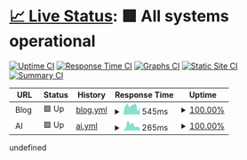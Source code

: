 # [📈 Live Status](https://melodyover.github.io/upptime): <!--live status--> **🟩 All systems operational**

[![Uptime CI](https://github.com/melodyover/upptime/workflows/Uptime%20CI/badge.svg)](https://github.com/melodyover/upptime/actions?query=workflow%3A%22Uptime+CI%22)
[![Response Time CI](https://github.com/melodyover/upptime/workflows/Response%20Time%20CI/badge.svg)](https://github.com/melodyover/upptime/actions?query=workflow%3A%22Response+Time+CI%22)
[![Graphs CI](https://github.com/melodyover/upptime/workflows/Graphs%20CI/badge.svg)](https://github.com/melodyover/upptime/actions?query=workflow%3A%22Graphs+CI%22)
[![Static Site CI](https://github.com/melodyover/upptime/workflows/Static%20Site%20CI/badge.svg)](https://github.com/melodyover/upptime/actions?query=workflow%3A%22Static+Site+CI%22)
[![Summary CI](https://github.com/melodyover/upptime/workflows/Summary%20CI/badge.svg)](https://github.com/melodyover/upptime/actions?query=workflow%3A%22Summary+CI%22)

<!--start: status pages-->
<!-- This summary is generated by Upptime (https://github.com/upptime/upptime) -->
<!-- Do not edit this manually, your changes will be overwritten -->
<!-- prettier-ignore -->
| URL | Status | History | Response Time | Uptime |
| --- | ------ | ------- | ------------- | ------ |
| <img alt="" src="https://icons.duckduckgo.com/ip3/null.ico" height="13"> Blog   | 🟩 Up | [blog.yml](https://github.com/melodyover/upptime/commits/HEAD/history/blog.yml) | <details><summary><img alt="Response time graph" src="./graphs/blog/response-time-week.png" height="20"> 545ms</summary><br><a href="https://melodyover.github.io/upptime/history/blog"><img alt="Response time 548" src="https://img.shields.io/endpoint?url=https%3A%2F%2Fraw.githubusercontent.com%2Fmelodyover%2Fupptime%2FHEAD%2Fapi%2Fblog%2Fresponse-time.json"></a><br><a href="https://melodyover.github.io/upptime/history/blog"><img alt="24-hour response time 292" src="https://img.shields.io/endpoint?url=https%3A%2F%2Fraw.githubusercontent.com%2Fmelodyover%2Fupptime%2FHEAD%2Fapi%2Fblog%2Fresponse-time-day.json"></a><br><a href="https://melodyover.github.io/upptime/history/blog"><img alt="7-day response time 545" src="https://img.shields.io/endpoint?url=https%3A%2F%2Fraw.githubusercontent.com%2Fmelodyover%2Fupptime%2FHEAD%2Fapi%2Fblog%2Fresponse-time-week.json"></a><br><a href="https://melodyover.github.io/upptime/history/blog"><img alt="30-day response time 548" src="https://img.shields.io/endpoint?url=https%3A%2F%2Fraw.githubusercontent.com%2Fmelodyover%2Fupptime%2FHEAD%2Fapi%2Fblog%2Fresponse-time-month.json"></a><br><a href="https://melodyover.github.io/upptime/history/blog"><img alt="1-year response time 548" src="https://img.shields.io/endpoint?url=https%3A%2F%2Fraw.githubusercontent.com%2Fmelodyover%2Fupptime%2FHEAD%2Fapi%2Fblog%2Fresponse-time-year.json"></a></details> | <details><summary><a href="https://melodyover.github.io/upptime/history/blog">100.00%</a></summary><a href="https://melodyover.github.io/upptime/history/blog"><img alt="All-time uptime 100.00%" src="https://img.shields.io/endpoint?url=https%3A%2F%2Fraw.githubusercontent.com%2Fmelodyover%2Fupptime%2FHEAD%2Fapi%2Fblog%2Fuptime.json"></a><br><a href="https://melodyover.github.io/upptime/history/blog"><img alt="24-hour uptime 100.00%" src="https://img.shields.io/endpoint?url=https%3A%2F%2Fraw.githubusercontent.com%2Fmelodyover%2Fupptime%2FHEAD%2Fapi%2Fblog%2Fuptime-day.json"></a><br><a href="https://melodyover.github.io/upptime/history/blog"><img alt="7-day uptime 100.00%" src="https://img.shields.io/endpoint?url=https%3A%2F%2Fraw.githubusercontent.com%2Fmelodyover%2Fupptime%2FHEAD%2Fapi%2Fblog%2Fuptime-week.json"></a><br><a href="https://melodyover.github.io/upptime/history/blog"><img alt="30-day uptime 100.00%" src="https://img.shields.io/endpoint?url=https%3A%2F%2Fraw.githubusercontent.com%2Fmelodyover%2Fupptime%2FHEAD%2Fapi%2Fblog%2Fuptime-month.json"></a><br><a href="https://melodyover.github.io/upptime/history/blog"><img alt="1-year uptime 100.00%" src="https://img.shields.io/endpoint?url=https%3A%2F%2Fraw.githubusercontent.com%2Fmelodyover%2Fupptime%2FHEAD%2Fapi%2Fblog%2Fuptime-year.json"></a></details>
| <img alt="" src="https://icons.duckduckgo.com/ip3/null.ico" height="13"> AI | 🟩 Up | [ai.yml](https://github.com/melodyover/upptime/commits/HEAD/history/ai.yml) | <details><summary><img alt="Response time graph" src="./graphs/ai/response-time-week.png" height="20"> 265ms</summary><br><a href="https://melodyover.github.io/upptime/history/ai"><img alt="Response time 265" src="https://img.shields.io/endpoint?url=https%3A%2F%2Fraw.githubusercontent.com%2Fmelodyover%2Fupptime%2FHEAD%2Fapi%2Fai%2Fresponse-time.json"></a><br><a href="https://melodyover.github.io/upptime/history/ai"><img alt="24-hour response time 75" src="https://img.shields.io/endpoint?url=https%3A%2F%2Fraw.githubusercontent.com%2Fmelodyover%2Fupptime%2FHEAD%2Fapi%2Fai%2Fresponse-time-day.json"></a><br><a href="https://melodyover.github.io/upptime/history/ai"><img alt="7-day response time 265" src="https://img.shields.io/endpoint?url=https%3A%2F%2Fraw.githubusercontent.com%2Fmelodyover%2Fupptime%2FHEAD%2Fapi%2Fai%2Fresponse-time-week.json"></a><br><a href="https://melodyover.github.io/upptime/history/ai"><img alt="30-day response time 265" src="https://img.shields.io/endpoint?url=https%3A%2F%2Fraw.githubusercontent.com%2Fmelodyover%2Fupptime%2FHEAD%2Fapi%2Fai%2Fresponse-time-month.json"></a><br><a href="https://melodyover.github.io/upptime/history/ai"><img alt="1-year response time 265" src="https://img.shields.io/endpoint?url=https%3A%2F%2Fraw.githubusercontent.com%2Fmelodyover%2Fupptime%2FHEAD%2Fapi%2Fai%2Fresponse-time-year.json"></a></details> | <details><summary><a href="https://melodyover.github.io/upptime/history/ai">100.00%</a></summary><a href="https://melodyover.github.io/upptime/history/ai"><img alt="All-time uptime 100.00%" src="https://img.shields.io/endpoint?url=https%3A%2F%2Fraw.githubusercontent.com%2Fmelodyover%2Fupptime%2FHEAD%2Fapi%2Fai%2Fuptime.json"></a><br><a href="https://melodyover.github.io/upptime/history/ai"><img alt="24-hour uptime 100.00%" src="https://img.shields.io/endpoint?url=https%3A%2F%2Fraw.githubusercontent.com%2Fmelodyover%2Fupptime%2FHEAD%2Fapi%2Fai%2Fuptime-day.json"></a><br><a href="https://melodyover.github.io/upptime/history/ai"><img alt="7-day uptime 100.00%" src="https://img.shields.io/endpoint?url=https%3A%2F%2Fraw.githubusercontent.com%2Fmelodyover%2Fupptime%2FHEAD%2Fapi%2Fai%2Fuptime-week.json"></a><br><a href="https://melodyover.github.io/upptime/history/ai"><img alt="30-day uptime 100.00%" src="https://img.shields.io/endpoint?url=https%3A%2F%2Fraw.githubusercontent.com%2Fmelodyover%2Fupptime%2FHEAD%2Fapi%2Fai%2Fuptime-month.json"></a><br><a href="https://melodyover.github.io/upptime/history/ai"><img alt="1-year uptime 100.00%" src="https://img.shields.io/endpoint?url=https%3A%2F%2Fraw.githubusercontent.com%2Fmelodyover%2Fupptime%2FHEAD%2Fapi%2Fai%2Fuptime-year.json"></a></details>

<!--end: status pages-->undefined
